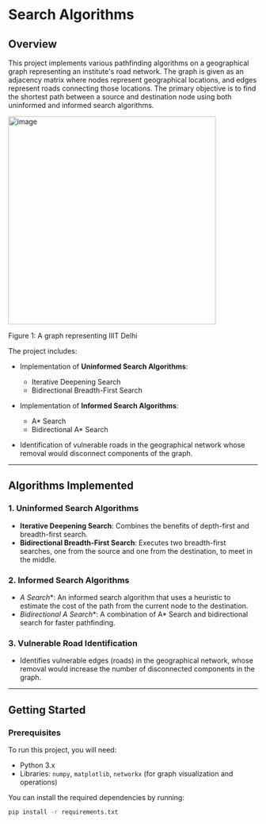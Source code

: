 # Search Algorithms

## Overview

This project implements various pathfinding algorithms on a geographical graph representing an institute's road network. The graph is given as an adjacency matrix where nodes represent geographical locations, and edges represent roads connecting those locations. The primary objective is to find the shortest path between a source and destination node using both uninformed and informed search algorithms.

<img width="419" alt="image" src="https://github.com/user-attachments/assets/f4945177-7a91-426b-8fa8-4ba1f362bf35" />    

Figure 1: A graph representing IIIT Delhi   


The project includes:

- Implementation of **Uninformed Search Algorithms**:
  - Iterative Deepening Search
  - Bidirectional Breadth-First Search

- Implementation of **Informed Search Algorithms**:
  - A* Search
  - Bidirectional A* Search


- Identification of vulnerable roads in the geographical network whose removal would disconnect components of the graph.

---

## Algorithms Implemented

### 1. **Uninformed Search Algorithms**
   - **Iterative Deepening Search**: Combines the benefits of depth-first and breadth-first search.
   - **Bidirectional Breadth-First Search**: Executes two breadth-first searches, one from the source and one from the destination, to meet in the middle.

### 2. **Informed Search Algorithms**
   - **A* Search**: An informed search algorithm that uses a heuristic to estimate the cost of the path from the current node to the destination.
   - **Bidirectional A* Search**: A combination of A* Search and bidirectional search for faster pathfinding.

### 3. **Vulnerable Road Identification**
   - Identifies vulnerable edges (roads) in the geographical network, whose removal would increase the number of disconnected components in the graph.

---

## Getting Started

### Prerequisites

To run this project, you will need:
- Python 3.x
- Libraries: `numpy`, `matplotlib`, `networkx` (for graph visualization and operations)

You can install the required dependencies by running:

```bash
pip install -r requirements.txt
